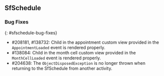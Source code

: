 ## SfSchedule

### Bug Fixes
{: #sfschedule-bug-fixes}

* \#208181, \#138732: Child in the appointment custom view provided in the `AppointmentLoaded` event is rendered properly.
* \#138084: Child in the month cell custom view provided in the `MonthCellLoaded` event is rendered properly.
* \#204638: The `ObjectDisposedException` is no longer thrown when returning to the SfSchedule from another activity.
